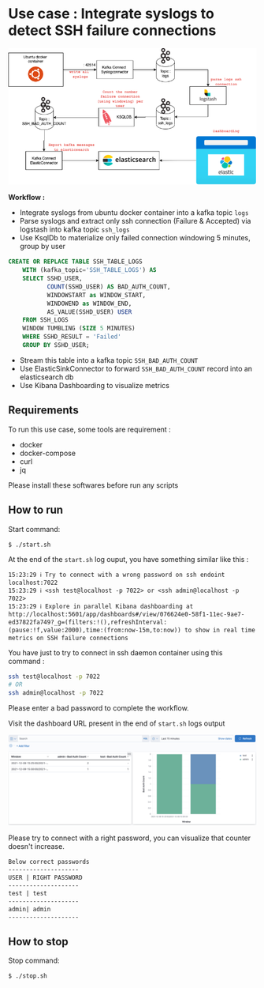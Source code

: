 # Use case : Integrate syslogs to detect SSH failure connections

<img src="./docs/architecture.png">

**Workflow :**
- Integrate syslogs from ubuntu docker container into a kafka topic `logs`
- Parse syslogs and extract only ssh connection (Failure & Accepted) via logstash into kafka topic `ssh_logs`
- Use KsqlDb to materialize only failed connection windowing 5 minutes, group by user
``` sql
CREATE OR REPLACE TABLE SSH_TABLE_LOGS
    WITH (kafka_topic='SSH_TABLE_LOGS') AS
    SELECT SSHD_USER,
           COUNT(SSHD_USER) AS BAD_AUTH_COUNT,
           WINDOWSTART as WINDOW_START,
           WINDOWEND as WINDOW_END,
           AS_VALUE(SSHD_USER) USER
    FROM SSH_LOGS
    WINDOW TUMBLING (SIZE 5 MINUTES)
    WHERE SSHD_RESULT = 'Failed'
    GROUP BY SSHD_USER;
```
- Stream this table into a kafka topic `SSH_BAD_AUTH_COUNT`
- Use ElasticSinkConnector to forward `SSH_BAD_AUTH_COUNT` record into an elasticsearch db
- Use Kibana Dashboarding to visualize metrics


## Requirements

To run this use case, some tools are requirement :
- docker
- docker-compose
- curl
- jq

Please install these softwares before run any scripts

## How to run

Start command:
```
$ ./start.sh
```

At the end of the `start.sh` log ouput, you have something similar like this :
``` log
15:23:29 ℹ️ Try to connect with a wrong password on ssh endoint localhost:7022
15:23:29 ℹ️ <ssh test@localhost -p 7022> or <ssh admin@localhost -p 7022>
15:23:29 ℹ️ Explore in parallel Kibana dashboarding at http://localhost:5601/app/dashboards#/view/076624e0-58f1-11ec-9ae7-ed37822fa749?_g=(filters:!(),refreshInterval:(pause:!f,value:2000),time:(from:now-15m,to:now)) to show in real time metrics on SSH failure connections
```

You have just to try to connect in ssh daemon container using this command :
``` bash
ssh test@localhost -p 7022
# OR
ssh admin@localhost -p 7022
```

Please enter a bad password to complete the workflow.

Visit the dashboard URL present in the end of `start.sh` logs output

<img src="./docs/dashboard.png">

Please try to connect with a right password, you can visualize that counter doesn't increase.
```
Below correct passwords
--------------------
USER | RIGHT PASSWORD
--------------------
test | test
--------------------
admin| admin
--------------------
```

## How to stop

Stop command:
```
$ ./stop.sh
```

